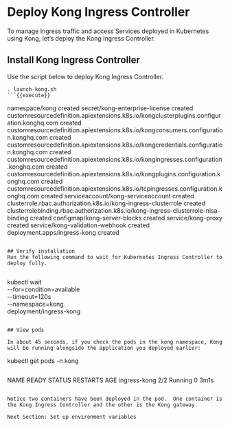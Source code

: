 # Deploy Kong Ingress Controller

To manage Ingress traffic and access Services deployed in Kubernetes using Kong, let’s deploy the Kong Ingress Controller.  


## Install Kong Ingress Controller

Use the script below to deploy Kong Ingress Controller.

  ```
  . launch-kong.sh
  ```{{execute}}

  ```
  namespace/kong created
  secret/kong-enterprise-license created
  customresourcedefinition.apiextensions.k8s.io/kongclusterplugins.configuration.konghq.com created
  customresourcedefinition.apiextensions.k8s.io/kongconsumers.configuration.konghq.com created
  customresourcedefinition.apiextensions.k8s.io/kongcredentials.configuration.konghq.com created
  customresourcedefinition.apiextensions.k8s.io/kongingresses.configuration.konghq.com created
  customresourcedefinition.apiextensions.k8s.io/kongplugins.configuration.konghq.com created
  customresourcedefinition.apiextensions.k8s.io/tcpingresses.configuration.konghq.com created
  serviceaccount/kong-serviceaccount created
  clusterrole.rbac.authorization.k8s.io/kong-ingress-clusterrole created
  clusterrolebinding.rbac.authorization.k8s.io/kong-ingress-clusterrole-nisa-binding created
  configmap/kong-server-blocks created
  service/kong-proxy created
  service/kong-validation-webhook created
  deployment.apps/ingress-kong created
  ```

## Verify installation
Run the following command to wait for Kubernetes Ingress Controller to deploy fully.


  ```
  kubectl wait \
    --for=condition=available \
    --timeout=120s \
    --namespace=kong \
    deployment/ingress-kong
  ```{{execute}}

## View pods

In about 45 seconds, if you check the pods in the kong namespace, Kong will be running alongside the application you deployed earlier:

  ```
  kubectl get pods -n kong
  ```{{execute}}

  ```
  NAME           READY   STATUS    RESTARTS   AGE
  ingress-kong   2/2     Running   0          3m1s
  ```

Notice two containers have been deployed in the pod.  One container is the Kong Ingress Controller and the other is the Kong gateway.  

Next Section: Set up environment variables
